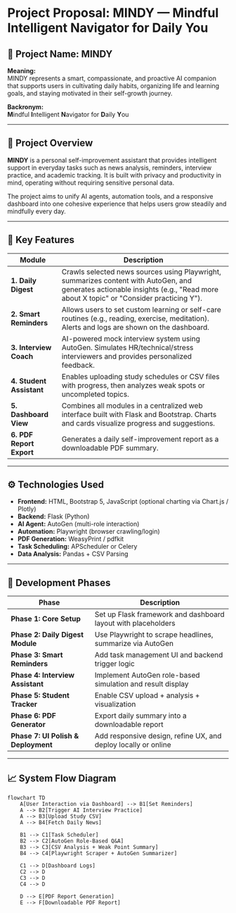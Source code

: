 # Project Proposal: MINDY — Mindful Intelligent Navigator for Daily You



## 🌟 Project Name: **MINDY**

**Meaning:**  
MINDY represents a smart, compassionate, and proactive AI companion that supports users in cultivating daily habits, organizing life and learning goals, and staying motivated in their self-growth journey.

**Backronym:**  
**M**indful **I**ntelligent **N**avigator for **D**aily **Y**ou

---

## 🧠 Project Overview

**MINDY** is a personal self-improvement assistant that provides intelligent support in everyday tasks such as news analysis, reminders, interview practice, and academic tracking. It is built with privacy and productivity in mind, operating without requiring sensitive personal data.

The project aims to unify AI agents, automation tools, and a responsive dashboard into one cohesive experience that helps users grow steadily and mindfully every day.

---

## 🔧 Key Features

| Module                  | Description |
|-------------------------|-------------|
| **1. Daily Digest**     | Crawls selected news sources using Playwright, summarizes content with AutoGen, and generates actionable insights (e.g., "Read more about X topic" or "Consider practicing Y"). |
| **2. Smart Reminders**  | Allows users to set custom learning or self-care routines (e.g., reading, exercise, meditation). Alerts and logs are shown on the dashboard. |
| **3. Interview Coach**  | AI-powered mock interview system using AutoGen. Simulates HR/technical/stress interviewers and provides personalized feedback. |
| **4. Student Assistant**| Enables uploading study schedules or CSV files with progress, then analyzes weak spots or uncompleted topics. |
| **5. Dashboard View**   | Combines all modules in a centralized web interface built with Flask and Bootstrap. Charts and cards visualize progress and suggestions. |
| **6. PDF Report Export**| Generates a daily self-improvement report as a downloadable PDF summary. |

---

## ⚙️ Technologies Used

- **Frontend:** HTML, Bootstrap 5, JavaScript (optional charting via Chart.js / Plotly)
- **Backend:** Flask (Python)
- **AI Agent:** AutoGen (multi-role interaction)
- **Automation:** Playwright (browser crawling/login)
- **PDF Generation:** WeasyPrint / pdfkit
- **Task Scheduling:** APScheduler or Celery
- **Data Analysis:** Pandas + CSV Parsing

---

## 🚀 Development Phases

| Phase | Description |
|-------|-------------|
| **Phase 1: Core Setup** | Set up Flask framework and dashboard layout with placeholders |
| **Phase 2: Daily Digest Module** | Use Playwright to scrape headlines, summarize via AutoGen |
| **Phase 3: Smart Reminders** | Add task management UI and backend trigger logic |
| **Phase 4: Interview Assistant** | Implement AutoGen role-based simulation and result display |
| **Phase 5: Student Tracker** | Enable CSV upload + analysis + visualization |
| **Phase 6: PDF Generator** | Export daily summary into a downloadable report |
| **Phase 7: UI Polish & Deployment** | Add responsive design, refine UX, and deploy locally or online |

---

## 📈 System Flow Diagram

```mermaid
flowchart TD
    A[User Interaction via Dashboard] --> B1[Set Reminders]
    A --> B2[Trigger AI Interview Practice]
    A --> B3[Upload Study CSV]
    A --> B4[Fetch Daily News]

    B1 --> C1[Task Scheduler]
    B2 --> C2[AutoGen Role-Based Q&A]
    B3 --> C3[CSV Analysis + Weak Point Summary]
    B4 --> C4[Playwright Scraper + AutoGen Summarizer]

    C1 --> D[Dashboard Logs]
    C2 --> D
    C3 --> D
    C4 --> D

    D --> E[PDF Report Generation]
    E --> F[Downloadable PDF Report]
```


